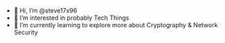 - 👋 Hi, I’m @steve17x96
- 👀 I’m interested in probably Tech Things
- 🌱 I’m currently learning to explore more about Cryptography & Network Security

<!---
steve17x96/steve17x96 is a ✨ special ✨ repository because its `README.md` (this file) appears on your GitHub profile.
You can click the Preview link to take a look at your changes.
--->
